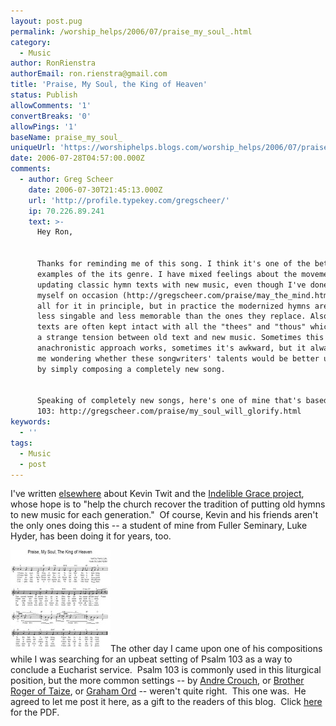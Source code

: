 ```yaml
---
layout: post.pug
permalink: /worship_helps/2006/07/praise_my_soul_.html 
category:
  - Music
author: RonRienstra
authorEmail: ron.rienstra@gmail.com
title: 'Praise, My Soul, the King of Heaven'
status: Publish
allowComments: '1'
convertBreaks: '0'
allowPings: '1'
baseName: praise_my_soul_
uniqueUrl: 'https://worshiphelps.blogs.com/worship_helps/2006/07/praise_my_soul_.html '
date: 2006-07-28T04:57:00.000Z
comments:
  - author: Greg Scheer
    date: 2006-07-30T21:45:13.000Z
    url: 'http://profile.typekey.com/gregscheer/'
    ip: 70.226.89.241
    text: >-
      Hey Ron,


      Thanks for reminding me of this song. I think it's one of the better
      examples of the its genre. I have mixed feelings about the movement of
      updating classic hymn texts with new music, even though I've done it
      myself on occasion (http://gregscheer.com/praise/may_the_mind.html). I'm
      all for it in principle, but in practice the modernized hymns are often
      less singable and less memorable than the ones they replace. Also, the
      texts are often kept intact with all the "thees" and "thous" which creates
      a strange tension between old text and new music. Sometimes this
      anachronistic approach works, sometimes it's awkward, but it always leaves
      me wondering whether these songwriters' talents would be better utilized
      by simply composing a completely new song.


      Speaking of completely new songs, here's one of mine that's based on Psalm
      103: http://gregscheer.com/praise/my_soul_will_glorify.html
keywords:
  - ''
tags:
  - Music
  - post
---
```

I've written [elsewhere](https://www.reformedworship.org/article/december-2002/roots-and-wings-musical-makeovers-classic-hymns-and-hymn-texts) about Kevin Twit and the [Indelible Grace project](http://www.igracemusic.com/), whose hope is to "help the church recover the tradition of putting old hymns to new music for each generation."  Of course, Kevin and his friends aren't the only ones doing this -- a student of mine from Fuller Seminary, Luke Hyder, has been doing it for years, too. 

[![Praisemysoul](/img/praisemysoul.jpg "Praisemysoul")](/img/shared/praisemysoul.jpg)The other day I came upon one of his compositions while I was searching for an upbeat setting of Psalm 103 as a way to conclude a Eucharist service.  Psalm 103 is commonly used in this liturgical position, but the more common settings -- by [Andre Crouch](http://www.musicnotes.com/sheetmusic/mtd.asp?ppn=mn0053721), or [Brother Roger of Taize](https://www.reformedworship.org/article/march-2002/songs-community-taize), or [Graham Ord](https://www.youtube.com/watch?v=gGFaRpPTkVs) -- weren't quite right.  This one was.  He agreed to let me post it here, as a gift to the readers of this blog.  Click [here](/img/shared/e_king_of_heaven.pdf) for the PDF.